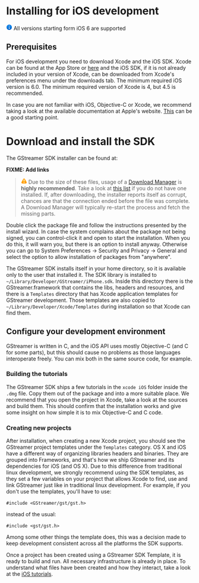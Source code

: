 # Installing for iOS development

![](images/icons/emoticons/information.png) All versions starting form iOS 6 are supported

## Prerequisites

For iOS development you need to download Xcode and the iOS SDK. Xcode
can be found at the App Store or
[here](https://developer.apple.com/devcenter/ios/index.action#downloads)
and the iOS SDK, if it is not already included in your version of Xcode,
can be downloaded from Xcode's preferences menu under the downloads tab.
The minimum required iOS version is 6.0. The minimum required version of
Xcode is 4, but 4.5 is recommended.

In case you are not familiar with iOS, Objective-C or Xcode, we
recommend taking a look at the available documentation at Apple's
website.
[This](http://developer.apple.com/library/ios/#DOCUMENTATION/iPhone/Conceptual/iPhone101/Articles/00_Introduction.html) can be a good starting point.

# Download and install the SDK

The GStreamer SDK installer can be found at:

**FIXME: Add links**

> ![Warning](images/icons/emoticons/warning.png) Due to the size of these files, usage of a [Download Manager](http://en.wikipedia.org/wiki/Download_manager) is **highly recommended**. Take a look at [this list](http://en.wikipedia.org/wiki/Comparison_of_download_managers) if you do not have one installed. If, after downloading, the installer reports itself as corrupt, chances are that the connection ended before the file was complete. A Download Manager will typically re-start the process and fetch the missing parts.

Double click the package file and follow the instructions presented by
the install wizard. In case the system complains about the package not
being signed, you can control-click it and open to start the
installation. When you do this, it will warn you, but there is an option
to install anyway. Otherwise you can go to System Preferences → Security
and Privacy → General and select the option to allow installation of
packages from "anywhere".

The GStreamer SDK installs itself in your home directory, so it is
available only to the user that installed it. The SDK library is
installed to `~/Library/Developer/GStreamer/iPhone.sdk`. Inside this
directory there is the GStreamer.framework that contains the libs,
headers and resources, and there is a `Templates` directory that has
Xcode application templates for GStreamer development. Those templates
are also copied to `~/Library/Developer/Xcode/Templates` during
installation so that Xcode can find them.

## Configure your development environment

GStreamer is written in C, and the iOS API uses mostly Objective-C (and
C for some parts), but this should cause no problems as those languages
interoperate freely. You can mix both in the same source code, for
example.

### Building the tutorials

The GStreamer SDK ships a few tutorials in the `xcode iOS` folder inside
the `.dmg` file. Copy them out of the package and into a more suitable
place. We recommend that you open the project in Xcode, take a look
at the sources and build them. This should confirm that the installation
works and give some insight on how simple it is to mix Objective-C and C
code.

### Creating new projects

After installation, when creating a new Xcode project, you should see
the GStreamer project templates under the `Templates` category. OS X and
iOS have a different way of organizing libraries headers and binaries.
They are grouped into Frameworks, and that's how we ship GStreamer and
its dependencies for iOS (and OS X). Due to this difference from
traditional linux development, we strongly recommend using the SDK
templates, as they set a few variables on your project that allows Xcode
to find, use and link GStreamer just like in traditional linux
development. For example, if you don't use the templates, you'll have to
use:

```
#include <GStreamer/gst/gst.h>
```

instead of the usual:

```
#include <gst/gst.h>
```

Among some other things the template does, this was a decision made to
keep development consistent across all the platforms the SDK supports.

Once a project has been created using a GStreamer SDK Template, it is
ready to build and run. All necessary infrastructure is already in
place. To understand what files have been created and how they interact,
take a look at the [iOS tutorials](sdk-ios-tutorials.md).
